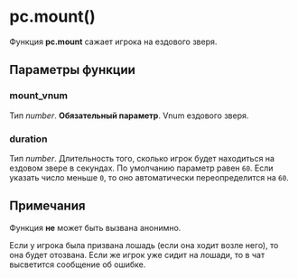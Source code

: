 # pc.mount()
Функция **pc.mount** сажает игрока на ездового зверя.

## Параметры функции
### mount_vnum
Тип *number*. **Обязательный параметр**. Vnum ездового зверя.

### duration
Тип *number*. Длительность того, сколько игрок будет находиться на ездовом звере в секундах. По умолчанию параметр равен `60`. Если указать число меньше `0`, то оно автоматически переопределится на `60`.

## Примечания
Функция **не** может быть вызвана анонимно.

Если у игрока была призвана лошадь (если она ходит возле него), то она будет отозвана. Если же игрок уже сидит на лошади, то в чат высветится сообщение об ошибке.